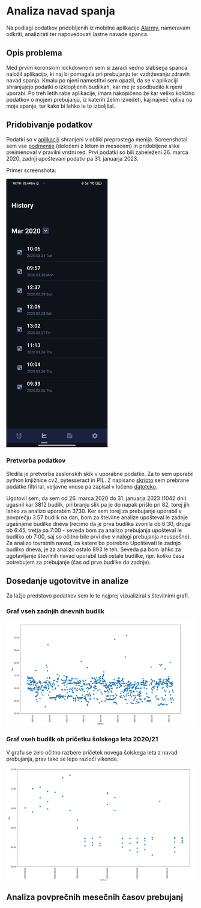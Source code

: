 # Analiza navad spanja

Na podlagi podatkov pridobljenih iz mobilne aplikacije [Alarmy](https://play.google.com/store/apps/etails?id=droom.sleepIfUCan&hl=en&gl=US), nameravam odkriti, analizirati ter napovedovati lastne navade spanca.



## Opis problema

Med prvim koronskim lockdownom sem si zaradi vedno slabšega spanca naložil aplikacijo, ki naj bi pomagala pri prebujanju ter vzdrževanju zdravih navad spanja. Kmalu po njeni namestitvi sem opazil, da se v aplikaciji shranjujejo podatki o izklopljenih budilkah, kar me je spodbudilo k njeni uporabi. Po treh letih rabe aplikacije, imam nakopičeno že kar veliko količino podatkov o mojem prebujanju, iz katerih želim izvedeti, kaj največ vpliva na moje spanje, ter kako bi lahko le to izboljšal.



## Pridobivanje podatkov

Podatki so v [aplikaciji](https://play.google.com/store/apps/details?id=droom.sleepIfUCan&hl=en&gl=US) shranjeni v obliki preprostega menija. Screenshotal sem vse [podmenije](https://github.com/MitxSte/PR23MS/tree/main/podatki/screens) (določeni z letom in mesecem) in pridobljene slike preimenoval v pravilni vrstni red. Prvi podatki so bili zabeleženi 26. marca 2020, zadnji upoštevani podatki pa 31. januarja 2023.

Primer screenshota:

![Podatki za marec 2020](https://github.com/MitxSte/PR23MS/blob/main/podatki/downsized/rsz_121.jpg "Podatki za marec 2020")


### Pretvorba podatkov

Sledila je pretvorba zaslonskih skik v uporabne podatke. Za to sem uporabil python knjižnice cv2, pytesseract in PIL. Z napisano [skripto](https://github.com/MitxSte/PR23MS/blob/main/scripts/branjeSlik.py) sem prebrane podatke filtriral, veljavne vnose pa zapisal v ločeno [datoteko](https://github.com/MitxSte/PR23MS/blob/main/podatki/test.txt).

Ugotovil sem, da sem od 26. marca 2020 do 31. januarja 2023 (1042 dni) ugasnil kar 3812 budilk, pri branju slik pa je do napak prišlo pri 82, torej jih lahko za analizo uporabim 3730. Ker sem torej za prebujanje uporabil v povprečju 3.57 budilk na dan, bom za številne analize upošteval le zadnje ugašnjene budilke dneva (recimo da je prva budilka zvonila ob 6:30, druga ob 6:45, tretja pa 7:00 - seveda bom za analizo prebujanja upošteval le budilko ob 7:00, saj so očitno bile prvi dve v nalogi prebujanja neuspešne). Za analizo tovrstnih navad, za katere bo potrebno Upoštevati le zadnjo budilko dneva, je za analizo ostalo 893 le teh. Seveda pa bom lahko za ugotavljanje številnih navad uporabil tudi ostale budilke, npr. koliko časa potrebujem za prebujanje (čas od prve budilke do zadnje).


## Dosedanje ugotovitve in analize

Za lažjo predstavo podatkov sem le te najprej vizualiziral s številnimi grafi.

### Graf vseh zadnjih dnevnih budilk

![Graf vseh zadnjih dnevnih budilk](https://github.com/MitxSte/PR23MS/blob/main/slike_prikaz/vsi%20podatki.PNG "Graf vseh zadnjih dnevnih budilk")

### Graf vseh budilk ob pričetku šolskega leta 2020/21

V grafu se zelo očitno razbere pričetek novega šolskega leta z navad prebujanja, prav tako se lepo razloči vikende.

![Graf vseh budilk ob pričetku šolskega leta 2020/21](https://github.com/MitxSte/PR23MS/blob/main/slike_prikaz/2020_konec_poletja.PNG "Graf vseh budilk ob pričetku šolskega leta 2020/21")


## Analiza povprečnih mesečnih časov prebujanj

